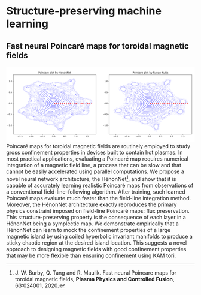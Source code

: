 # Structure-preserving machine learning


## Fast neural Poincaré maps for toroidal magnetic fields

![](img/gallery/rmp.png)
Poincaré maps for toroidal magnetic fields are routinely employed to study gross confinement properties in devices built to contain hot plasmas. In most practical applications, evaluating a Poincaré map requires numerical integration of a magnetic field line, a process that can be slow and that cannot be easily accelerated using parallel computations. We propose a novel neural network architecture, the HénonNet[^1], and show that it is capable of accurately learning realistic Poincaré maps from observations of a conventional field-line-following algorithm. After training, such learned Poincaré maps evaluate much faster than the field-line integration method. Moreover, the HénonNet architecture exactly reproduces the primary physics constraint imposed on field-line Poincaré maps: flux preservation. This structure-preserving property is the consequence of each layer in a HénonNet being a symplectic map. We demonstrate empirically that a HénonNet can learn to mock the confinement properties of a large magnetic island by using coiled hyperbolic invariant manifolds to produce a sticky chaotic region at the desired island location. This suggests a novel approach to designing magnetic fields with good confinement properties that may be more flexible than ensuring confinement using KAM tori.


[^1]: J. W. Burby, Q. Tang and R. Maulik. Fast neural Poincare maps for toroidal magnetic fields, **Plasma Physics and Controlled Fusion**, 63:024001, 2020.


<script type="text/x-mathjax-config">MathJax.Hub.Config({TeX: {equationNumbers: {autoNumber: "all"}}, tex2jax: {inlineMath: [['$','$']]}});</script>
<script type="text/javascript" src="https://cdnjs.cloudflare.com/ajax/libs/mathjax/2.7.2/MathJax.js?config=TeX-AMS_HTML"></script>
